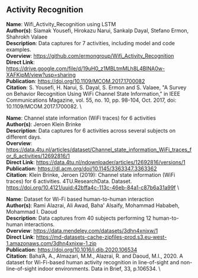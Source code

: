 ## Activity Recognition

**Name**: Wifi_Activity_Recognition using LSTM \
**Author(s)**: Siamak Yousefi, Hirokazu Narui, Sankalp Dayal, Stefano Ermon, Shahrokh Valaee \
**Description**: Data captures for 7 activities, including model and code examples. \
**Overview**: https://github.com/ermongroup/Wifi_Activity_Recognition \
**Direct Link**: https://drive.google.com/file/d/19uH0_z1MBLtmMLh8L4BlNA0w-XAFKipM/view?usp=sharing \
**Publication**: https://doi.org/10.1109/MCOM.2017.1700082 \
**Citation**: S. Yousefi, H. Narui, S. Dayal, S. Ermon and S. Valaee, "A Survey on Behavior Recognition Using WiFi Channel State Information," in IEEE Communications Magazine, vol. 55, no. 10, pp. 98-104, Oct. 2017, doi: 10.1109/MCOM.2017.1700082. \

**Name**: Channel state information (WiFi traces) for 6 activities \
**Author(s)**: Jeroen Klein Brinke \
**Description**: Data captures for 6 activities across several subjects on different days. \
**Overview**: https://data.4tu.nl/articles/dataset/Channel_state_information_WiFi_traces_for_6_activities/12692816/1 \
**Direct Link**: https://data.4tu.nl/ndownloader/articles/12692816/versions/1 \
**Publication**: https://dl.acm.org/doi/10.1145/3363347.3363362 \
**Citation**: Klein Brinke, Jeroen (2019): Channel state information (WiFi traces) for 6 activities. 4TU.ResearchData. Dataset. https://doi.org/10.4121/uuid:42bffa4c-113c-46eb-84a1-c87b6a31a99f \

**Name**: Dataset for Wi-Fi based human-to-human interaction \
**Author(s)**: Rami Alazrai, Ali Awad, Baha' Alsaify, Mohammad Hababeh, Mohammad I. Daoud \
**Description**: Data captures from 40 subjects performing 12 human-to-human interactions. \
**Overview**: https://data.mendeley.com/datasets/3dhn4xnjxw/1 \
**Direct Link**: https://md-datasets-cache-zipfiles-prod.s3.eu-west-1.amazonaws.com/3dhn4xnjxw-1.zip \
**Publication**: https://doi.org/10.1016/j.dib.2020.106534 \
**Citation**: Baha’A, A., Almazari, M.M., Alazrai, R. and Daoud, M.I., 2020. A dataset for Wi-Fi-based human activity recognition in line-of-sight and non-line-of-sight indoor environments. Data in Brief, 33, p.106534. \
